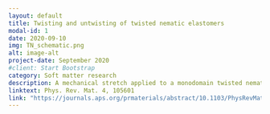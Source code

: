 ```yaml
---
layout: default
title: Twisting and untwisting of twisted nematic elastomers
modal-id: 1
date: 2020-09-10
img: TN_schematic.png
alt: image-alt
project-date: September 2020
#client: Start Bootstrap
category: Soft matter research
description: A mechanical stretch applied to a monodomain twisted nematic elastomer thin film untwists the helical director distribution into a uniaxially aligned state. If the film thickness is less than the helical pitch, untwisting behavior is stretching direction dependent in the plane normal to the helix axis. We investigate untwisting of twisted nematic elastomers by optical, mechanical, and x-ray scattering methods. We adapt a model for cholesteric elastomers to our observations and find that the material exhibits characteristics with the combined properties of both a smectic and twisted nematic configuration.
linktext: Phys. Rev. Mat. 4, 105601
link: "https://journals.aps.org/prmaterials/abstract/10.1103/PhysRevMaterials.4.105601"
---
```

